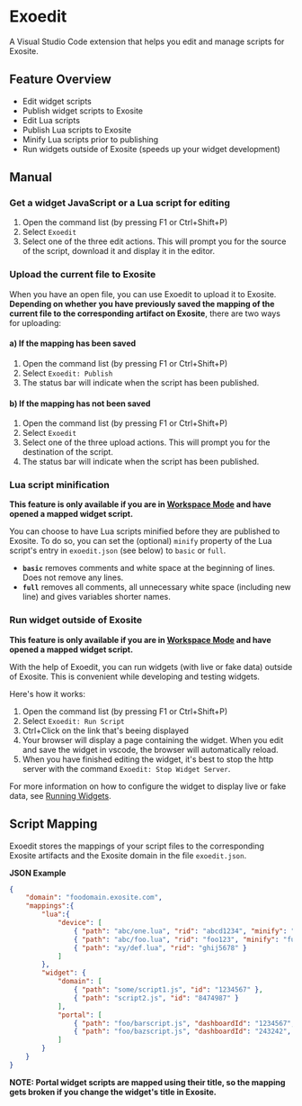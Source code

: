 # Exoedit
A Visual Studio Code extension that helps you edit and manage scripts for Exosite.

## Feature Overview
* Edit widget scripts
* Publish widget scripts to Exosite
* Edit Lua scripts
* Publish Lua scripts to Exosite
* Minify Lua scripts prior to publishing
* Run widgets outside of Exosite (speeds up your widget development)

## Manual
### Get a widget JavaScript or a Lua script for editing
1. Open the command list (by pressing F1 or Ctrl+Shift+P)
2. Select `Exoedit`
3. Select one of the three edit actions. This will prompt you for the source of the script, download it and display it in the editor.

### Upload the current file to Exosite
When you have an open file, you can use Exoedit to upload it to Exosite. **Depending on whether you have previously saved the mapping of the current file to the corresponding artifact on Exosite**, there are two ways for uploading:

#### a) If the mapping has been saved
1. Open the command list (by pressing F1 or Ctrl+Shift+P)
2. Select `Exoedit: Publish`
3. The status bar will indicate when the script has been published.

#### b) If the mapping has not been saved
1. Open the command list (by pressing F1 or Ctrl+Shift+P)
2. Select `Exoedit`
3. Select one of the three upload actions. This will prompt you for the destination of the script.
4. The status bar will indicate when the script has been published.

### Lua script minification
**This feature is only available if you are in [Workspace Mode](./UsageModes.md) and have opened a mapped widget script.**

You can choose to have Lua scripts minified before they are published to Exosite. To do so, you can set the (optional) `minify` property
of the Lua script's entry in `exoedit.json` (see below) to `basic` or `full`. 
* **`basic`** removes comments and white space at the beginning of lines. Does not remove any lines.
* **`full`** removes all comments, all unnecessary white space (including new line) and gives variables shorter names.

### Run widget outside of Exosite
**This feature is only available if you are in [Workspace Mode](./UsageModes.md) and have opened a mapped widget script.**

With the help of Exoedit, you can run widgets (with live or fake data) outside of Exosite. This is convenient while developing and testing widgets.

Here's how it works:

1. Open the command list (by pressing F1 or Ctrl+Shift+P)
2. Select `Exoedit: Run Script`
3. Ctrl+Click on the link that's beeing displayed
4. Your browser will display a page containing the widget. When you edit and save the widget in vscode, the browser will automatically reload.
5. When you have finished editing the widget, it's best to stop the http server with the command `Exoedit: Stop Widget Server`.

For more information on how to configure the widget to display live or fake data, see [Running Widgets](./RunningWidgets.md).

## Script Mapping
Exoedit stores the mappings of your script files to the corresponding Exosite artifacts and the Exosite domain in the file `exoedit.json`.

**JSON Example**
```json
{
    "domain": "foodomain.exosite.com",
    "mappings":{
        "lua":{
            "device": [
                { "path": "abc/one.lua", "rid": "abcd1234", "minify": "basic" },
                { "path": "abc/foo.lua", "rid": "foo123", "minify": "full" },
                { "path": "xy/def.lua", "rid": "ghij5678" }
            ]
        },
        "widget": {
            "domain": [
                { "path": "some/script1.js", "id": "1234567" },
                { "path": "script2.js", "id": "8474987" }
            ],
            "portal": [
                { "path": "foo/barscript.js", "dashboardId": "1234567", "widgetTitle": "This is the title" },
                { "path": "foo/bazscript.js", "dashboardId": "243242", "widgetTitle": "Another title", "fake": true }
            ]
        }
    }
}
```

**NOTE: Portal widget scripts are mapped using their title, so the mapping gets broken if you change the widget's title in Exosite.**
